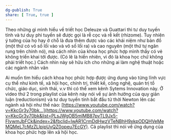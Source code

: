 ```yaml
---
dg-publish: True
share: [ True, true ]
---
```

Theo những gì mình hiểu về triết học Deleuze và Guattari thì tư duy tuyến tính và tư duy phi tuyến sẽ được gọi là rễ cọc và rễ kết (rhizome). Tuy nhiên ý tưởng của họ hay ở chỗ là đưa thêm được vào các khái niệm như bản đồ (một thứ có vô số lối vào và vô số lối ra) và cao nguyên (một thứ tự ngân rung trên chính nó), mà cách nhìn của khoa học phức hợp mình thấy có vẻ không triển khai tới được. (Có lẽ là hiển nhiên, vì đó là khoa học chứ không phải triết học.) Cách nhìn này sẽ hữu ích cho những ai làm nghệ thuật hoặc các ngành nhân văn  
  
Ai muốn tìm hiểu cách khoa học phức hợp được ứng dụng vào từng lĩnh vực cụ thể như kinh tế, xã hội học, chính trị, thiết kế, công nghệ, quản trị tổ chức, giáo dục, sinh thái, v.v thì có thể xem kênh Sytems Innovation này. Ở video thứ 2 trong playlist của kênh này nói về sự ảnh hưởng của quy giản luận (reductionism) và tư duy tuyến tính bắt đầu từ thời Newton lên các ngành xã hội như thế nào: [https://www.youtube.com/watch?v=KkcGr3y70bk...](https://www.youtube.com/watch?v=KkcGr3y70bk&list=PLsJWgOB5mIMB87pvTL9Jx5-FIywmJbFCk&index=2&fbclid=IwAR1CrmDdHwzVTeNBhH9xkpODQHVeMeMQMeL7cMzZLlpipUvQZ0opeu7EcGY). Cả playlist thì nói về ứng dụng của khoa học phức hợp lên xã hội học.